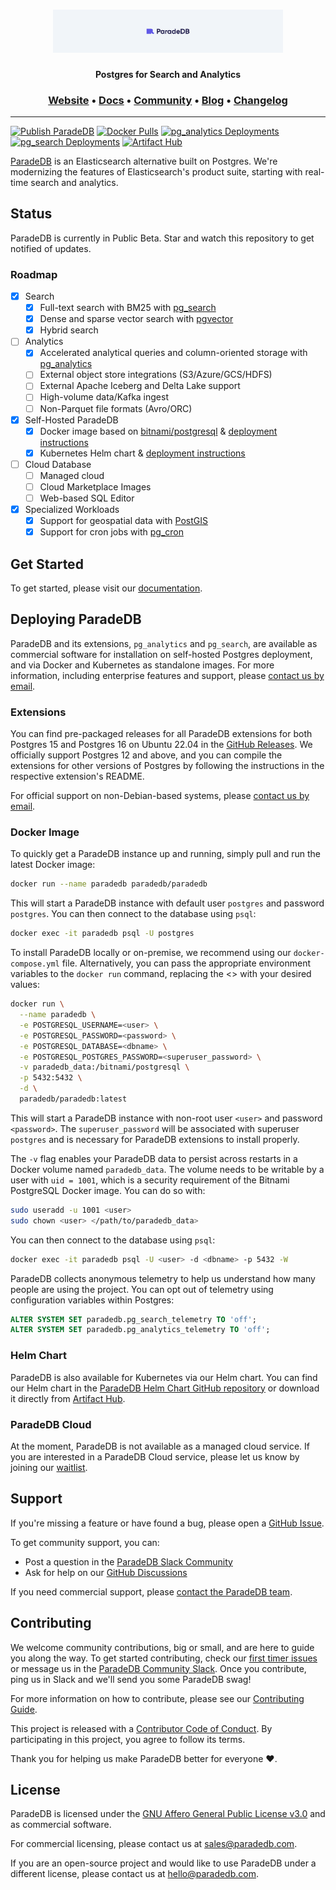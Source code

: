 <h1 align="center">
  <a href="https://paradedb.com"><img src="docs/logo/readme.svg" alt="ParadeDB" width="368px"></a>
<br>
</h1>

<p align="center">
  <b>Postgres for Search and Analytics</b> <br />
</p>

<h3 align="center">
  <a href="https://paradedb.com">Website</a> &bull;
  <a href="https://docs.paradedb.com">Docs</a> &bull;
  <a href="https://join.slack.com/t/paradedbcommunity/shared_invite/zt-217mordsh-ielS6BiZf7VW3rqKBFgAlQ">Community</a> &bull;
  <a href="https://blog.paradedb.com">Blog</a> &bull;
  <a href="https://docs.paradedb.com/changelog/">Changelog</a>
</h3>

---

[![Publish ParadeDB](https://github.com/paradedb/paradedb/actions/workflows/publish-paradedb.yml/badge.svg)](https://github.com/paradedb/paradedb/actions/workflows/publish-paradedb.yml)
[![Docker Pulls](https://img.shields.io/docker/pulls/paradedb/paradedb)](https://hub.docker.com/r/paradedb/paradedb)
[![pg_analytics Deployments](https://img.shields.io/badge/20k-violet?label=pg_analytics%20deployments)](https://github.com/paradedb/paradedb/releases/latest)
[![pg_search Deployments](https://img.shields.io/badge/22k-green?label=pg_search%20deployments)](https://github.com/paradedb/paradedb/releases/latest)
[![Artifact Hub](https://img.shields.io/endpoint?url=https://artifacthub.io/badge/repository/paradedb)](https://artifacthub.io/packages/search?repo=paradedb)

[ParadeDB](https://paradedb.com) is an Elasticsearch alternative built on Postgres. We're modernizing the features of Elasticsearch's product suite, starting with real-time search and analytics.

## Status

ParadeDB is currently in Public Beta. Star and watch this repository to get notified of updates.

### Roadmap

- [x] Search
  - [x] Full-text search with BM25 with [pg_search](https://github.com/paradedb/paradedb/tree/dev/pg_search#overview)
  - [x] Dense and sparse vector search with [pgvector](https://github.com/pgvector/pgvector#pgvector)
  - [x] Hybrid search
- [ ] Analytics
  - [x] Accelerated analytical queries and column-oriented storage with [pg_analytics](https://github.com/paradedb/paradedb/tree/dev/pg_analytics#overview)
  - [ ] External object store integrations (S3/Azure/GCS/HDFS)
  - [ ] External Apache Iceberg and Delta Lake support
  - [ ] High-volume data/Kafka ingest
  - [ ] Non-Parquet file formats (Avro/ORC)
- [x] Self-Hosted ParadeDB
  - [x] Docker image based on [bitnami/postgresql](https://hub.docker.com/r/bitnami/postgresql) & [deployment instructions](https://docs.paradedb.com/deploy/aws)
  - [x] Kubernetes Helm chart & [deployment instructions](https://docs.paradedb.com/deploy/helm)
- [ ] Cloud Database
  - [ ] Managed cloud
  - [ ] Cloud Marketplace Images
  - [ ] Web-based SQL Editor
- [x] Specialized Workloads
  - [x] Support for geospatial data with [PostGIS](https://github.com/postgis/postgis)
  - [x] Support for cron jobs with [pg_cron](https://github.com/citusdata/pg_cron)

## Get Started

To get started, please visit our [documentation](https://docs.paradedb.com).

## Deploying ParadeDB

ParadeDB and its extensions, `pg_analytics` and `pg_search`, are available as commercial software for installation on self-hosted Postgres deployment, and via Docker and Kubernetes as standalone images. For more information, including enterprise features and support, please [contact us by email](mailto:sales@paradedb.com).

### Extensions

You can find pre-packaged releases for all ParadeDB extensions for both Postgres 15 and Postgres 16 on Ubuntu 22.04 in the [GitHub Releases](https://github.com/paradedb/paradedb/releases/latest). We officially support Postgres 12 and above, and you can compile the extensions for other versions of Postgres by following the instructions in the respective extension's README.

For official support on non-Debian-based systems, please [contact us by email](mailto:sales@paradedb.com).

### Docker Image

To quickly get a ParadeDB instance up and running, simply pull and run the latest Docker image:

```bash
docker run --name paradedb paradedb/paradedb
```

This will start a ParadeDB instance with default user `postgres` and password `postgres`. You can then connect to the database using `psql`:

```bash
docker exec -it paradedb psql -U postgres
```

To install ParadeDB locally or on-premise, we recommend using our `docker-compose.yml` file. Alternatively, you can pass the appropriate environment variables to the `docker run` command, replacing the <> with your desired values:

```bash
docker run \
  --name paradedb \
  -e POSTGRESQL_USERNAME=<user> \
  -e POSTGRESQL_PASSWORD=<password> \
  -e POSTGRESQL_DATABASE=<dbname> \
  -e POSTGRESQL_POSTGRES_PASSWORD=<superuser_password> \
  -v paradedb_data:/bitnami/postgresql \
  -p 5432:5432 \
  -d \
  paradedb/paradedb:latest
```

This will start a ParadeDB instance with non-root user `<user>` and password `<password>`. The `superuser_password` will be associated with superuser `postgres` and is necessary for ParadeDB extensions to install properly.

The `-v` flag enables your ParadeDB data to persist across restarts in a Docker volume named `paradedb_data`. The volume needs to be writable by a user with `uid = 1001`, which is a security requirement of the Bitnami PostgreSQL Docker image. You can do so with:

```bash
sudo useradd -u 1001 <user>
sudo chown <user> </path/to/paradedb_data>
```

You can then connect to the database using `psql`:

```bash
docker exec -it paradedb psql -U <user> -d <dbname> -p 5432 -W
```

ParadeDB collects anonymous telemetry to help us understand how many people are using the project. You can opt out of telemetry using configuration variables within Postgres:

```sql
ALTER SYSTEM SET paradedb.pg_search_telemetry TO 'off';
ALTER SYSTEM SET paradedb.pg_analytics_telemetry TO 'off';
```

### Helm Chart

ParadeDB is also available for Kubernetes via our Helm chart. You can find our Helm chart in the [ParadeDB Helm Chart GitHub repository](https://github.com/paradedb/helm-charts) or download it directly from [Artifact Hub](https://artifacthub.io/packages/helm/paradedb/paradedb).

### ParadeDB Cloud

At the moment, ParadeDB is not available as a managed cloud service. If you are interested in a ParadeDB Cloud service, please let us know by joining our [waitlist](https://form.typeform.com/to/jHkLmIzx).

## Support

If you're missing a feature or have found a bug, please open a
[GitHub Issue](https://github.com/paradedb/paradedb/issues/new/choose).

To get community support, you can:

- Post a question in the [ParadeDB Slack Community](https://join.slack.com/t/paradedbcommunity/shared_invite/zt-217mordsh-ielS6BiZf7VW3rqKBFgAlQ)
- Ask for help on our [GitHub Discussions](https://github.com/paradedb/paradedb/discussions)

If you need commercial support, please [contact the ParadeDB team](mailto:sales@paradedb.com).

## Contributing

We welcome community contributions, big or small, and are here to guide you along
the way. To get started contributing, check our [first timer issues](https://github.com/paradedb/paradedb/labels/good%20first%20issue)
or message us in the [ParadeDB Community Slack](https://join.slack.com/t/paradedbcommunity/shared_invite/zt-217mordsh-ielS6BiZf7VW3rqKBFgAlQ). Once you contribute, ping us in Slack and we'll send you some ParadeDB swag!

For more information on how to contribute, please see our
[Contributing Guide](/CONTRIBUTING.md).

This project is released with a [Contributor Code of Conduct](/CODE_OF_CONDUCT.md).
By participating in this project, you agree to follow its terms.

Thank you for helping us make ParadeDB better for everyone :heart:.

## License

ParadeDB is licensed under the [GNU Affero General Public License v3.0](LICENSE) and as commercial software.

For commercial licensing, please contact us at [sales@paradedb.com](mailto:sales@paradedb.com).

If you are an open-source project and would like to use ParadeDB under a different license, please contact us at [hello@paradedb.com](mailto:hello@paradedb.com).
